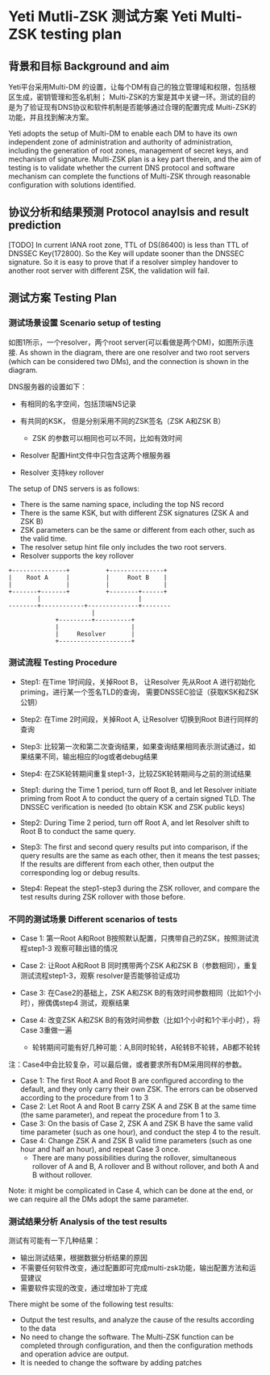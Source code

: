 # Yeti Mutli-ZSK 测试方案 Yeti Multi-ZSK testing plan

## 背景和目标 Background and aim
Yeti平台采用Multi-DM 的设置，让每个DM有自己的独立管理域和权限，包括根区生成，密钥管理和签名机制；
Multi-ZSK的方案是其中关键一环。测试的目的是为了验证现有DNS协议和软件机制是否能够通过合理的配置完成
Multi-ZSK的功能，并且找到解决方案。

Yeti adopts the setup of Multi-DM to enable each DM to have its own independent zone of 
administration and authority of administration, including the generation of root zones,
management of secret keys, and mechanism of signature. Multi-ZSK plan is a key part therein, 
and the aim of testing is to validate whether the current DNS protocol and software 
mechanism can complete the functions of Multi-ZSK through reasonable configuration 
with solutions identified. 

## 协议分析和结果预测 Protocol anaylsis and result prediction 
[TODO] 
In current IANA root zone, TTL of DS(86400) is less than TTL of DNSSEC Key(172800). So the Key will update sooner than the DNSSEC signature. So it is easy to prove that if a resolver simpley handover to another root server with different ZSK, the validation will fail.

## 测试方案 Testing Plan

### 测试场景设置 Scenario setup of testing

如图1所示，一个resolver，两个root server(可以看做是两个DM)，如图所示连接. 
As shown in the diagram, there are one resolver and two root servers (which can be 
considered two DMs), and the connection is shown in the diagram.

DNS服务器的设置如下：
 * 有相同的名字空间，包括顶端NS记录
 
 * 有共同的KSK， 但是分别采用不同的ZSK签名（ZSK A和ZSK B）
 
 	* ZSK 的参数可以相同也可以不同，比如有效时间
 	
 * Resolver 配置Hint文件中只包含这两个根服务器
 
 * Resolver 支持key rollover

The setup of DNS servers is as follows: 
 * There is the same naming space, including the top NS record
 * There is the same KSK, but with different ZSK signatures (ZSK A and ZSK B)
 * ZSK parameters can be the same or different from each other, such as the valid time. 
 * The resolver setup hint file only includes the two root servers. 
 * Resolver supports the key rollover


```
+---------------+          +---------------+  
|    Root A     |          |     Root B    |  
|               |          |               |  
+-------+-------+          +--------+------+  
        |                           |        
--------+------------+--------------+--------                       
                       |                        
             +---------+----------+             
             |                    |                      
             |     Resolver       |                        
             +--------------------+             
```
### 测试流程 Testing Procedure

 * Step1: 在Time 1时间段，关掉Root B， 让Resolver 先从Root A 进行初始化priming，进行某一个签名TLD的查询，
 需要DNSSEC验证（获取KSK和ZSK公钥）
 
 * Step2: 在Time 2时间段，关掉Root A, 让Resolver 切换到Root B进行同样的查询
 
 * Step3: 比较第一次和第二次查询结果，如果查询结果相同表示测试通过，如果结果不同，输出相应的log或者debug结果
 
 * Step4: 在ZSK轮转期间重复step1-3，比较ZSK轮转期间与之前的测试结果
 
 * Step1: during the Time 1 period, turn off Root B, and let Resolver initiate priming 
 from Root A to conduct the query of a certain signed TLD. The DNSSEC verification 
is needed (to obtain KSK and ZSK public keys)
 * Step2: During Time 2 period, turn off Root A, and let Resolver shift to Root B to 
 conduct the same query.
 * Step3: The first and second query results put into comparison, if the query results 
 are the same as each other, then it means the test passes; If the results are different 
 from each other, then output the corresponding log or debug results. 
 * Step4: Repeat the step1-step3 during the ZSK rollover, and compare the test results 
 during ZSK rollover with those before. 


### 不同的测试场景 Different scenarios of tests

 * Case 1: 第一Root A和Root B按照默认配置，只携带自己的ZSK，按照测试流程step1-3 观察可鞥出错的情况
 
 * Case 2: 让Root A和Root B 同时携带两个ZSK A和ZSK B（参数相同），重复测试流程step1-3，观察
 resolver是否能够验证成功
 
 * Case 3: 在Case2的基础上，ZSK A和ZSK B的有效时间参数相同（比如1个小时），擦偶偶step4 测试，观察结果
 
 * Case 4: 改变ZSK A和ZSK B的有效时间参数（比如1个小时和1个半小时），将Case 3重做一遍 
 	* 轮转期间可能有好几种可能：A,B同时轮转，A轮转B不轮转，AB都不轮转
 	
注：Case4中会比较复杂，可以最后做，或者要求所有DM采用同样的参数。

 * Case 1: The first Root A and Root B are configured according to the default, 
 and they only carry their own ZSK. The errors can be observed according to the 
 procedure from 1 to 3
 * Case 2: Let Root A and Root B carry ZSK A and ZSK B at the same time (the same parameter), 
 and repeat the procedure from 1 to 3. 
 * Case 3: On the basis of Case 2, ZSK A and ZSK B have the same valid time parameter
 (such as one hour), and conduct the step 4 to the result. 
 * Case 4: Change ZSK A and ZSK B valid time parameters (such as one hour and half an hour), 
 and repeat Case 3 once. 
 	* There are many possibilities during the rollover, simultaneous rollover of A and B, 
 	A rollover and B without rollover, and both A and B without rollover.  

Note: it might be complicated in Case 4, which can be done at the end, or we can require 
all the DMs adopt the same parameter. 

### 测试结果分析 Analysis of the test results

测试有可能有一下几种结果：

 * 输出测试结果，根据数据分析结果的原因
 * 不需要任何软件改变，通过配置即可完成multi-zsk功能，输出配置方法和运营建议
 * 需要软件实现的改变，通过增加补丁完成

There might be some of the following test results:
 * Output the test results, and analyze the cause of the results according to the data
 * No need to change the software. The Multi-ZSK function can be completed through 
 configuration, and then the configuration methods and operation advice are output. 
 * It is needed to change the software by adding patches

